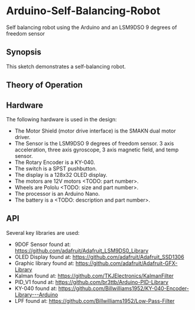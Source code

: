 # Arduino-Self-Balancing-Robot
 Self balancing robot using the Arduino and an LSM9DSO 9 degrees of freedom sensor
 
## Synopsis

This sketch demonstrates a self-balancing robot.

## Theory of Operation

## Hardware

The following hardware is used in the design:

- The Motor Shield (motor drive interface) is the SMAKN dual motor driver.
- The Sensor is the LSM9DSO 9 degrees of freedom sensor. 3 axis acceleration, three axis gyroscope, 3 axis magnetic field, and temp sensor.
- The Rotary Encoder is a KY-040.
- The switch is a SPST pushbutton.
- The display is a 128x32 OLED display. 
- The motors are 12V motors <TODO: part number>. 
- Wheels are Pololu <TODO: size and part number>.
- The processor is an Arduino Nano.
- The battery is a <TODO: description and part number>.

## API

Several key libraries are used:

- 9DOF Sensor found at:  https://github.com/adafruit/Adafruit_LSM9DS0_Library
- OLED Display found at: https://github.com/adafruit/Adafruit_SSD1306
- Graphic library found at: https://github.com/adafruit/Adafruit-GFX-Library
- Kalman found at: https://github.com/TKJElectronics/KalmanFilter
- PID_V1 found at: https://github.com/br3ttb/Arduino-PID-Library
- KY-040 found at: https://github.com/Billwilliams1952/KY-040-Encoder-Library---Arduino
- LPF found at: https://github.com/Billwilliams1952/Low-Pass-Filter


